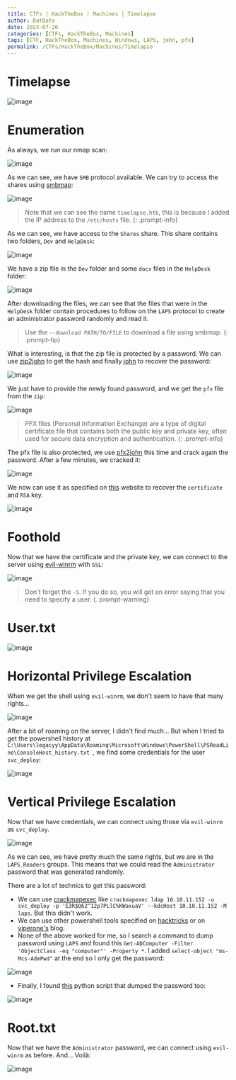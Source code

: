 ```yaml
---
title: CTFs | HackTheBox | Machines | Timelapse
author: BatBato
date: 2023-07-26
categories: [CTFs, HackTheBox, Machines]
tags: [CTF, HackTheBox, Machines, Windows, LAPS, john, pfx]
permalink: /CTFs/HackTheBox/Machines/Timelapse
---
```


# Timelapse

![image](https://github.com/Nouman404/nouman404.github.io/assets/73934639/c42c7b42-f1d8-4140-9cac-769137a9a066)

# Enumeration

As always, we run our nmap scan:

![image](https://github.com/Nouman404/nouman404.github.io/assets/73934639/fa9c8c10-570c-4178-9113-efe557c19d9c)


As we can see, we have `SMB` protocol available. We can try to access the shares using [smbmap](https://www.kali.org/tools/smbmap/):

![image](https://github.com/Nouman404/nouman404.github.io/assets/73934639/59800daa-7168-4ec4-a4ce-3aa115ca1bef)


> Note that we can see the name `timelapse.htb`, this is because I added the IP address to the `/etc/hosts` file.
{: .prompt-info}

As we can see, we have access to the `Shares` share. This share contains two folders, `Dev` and `HelpDesk`:

![image](https://github.com/Nouman404/nouman404.github.io/assets/73934639/1eb0f72d-d099-4c3e-b28e-da428cf310af)

We have a zip file in the `Dev` folder and some `docx` files in the `HelpDesk` folder:

![image](https://github.com/Nouman404/nouman404.github.io/assets/73934639/189312c9-db9f-47c7-a60a-e1cbaf74cf4b)

After downloading the files, we can see that the files that were in the `HelpDesk` folder contain procedures to follow on the `LAPS` protocol to create an administrator password randomly and read it.

> Use the `--download PATH/TO/FILE` to download a file using smbmap.
{: .prompt-tip}

What is interesting, is that the zip file is protected by a password. We can use [zip2john](https://www.kali.org/tools/john/#zip2john) to get the hash and finally [john](https://www.kali.org/tools/john/) to recover the password:

![image](https://github.com/Nouman404/nouman404.github.io/assets/73934639/43f2f220-f20a-43ed-b143-d750eb0c8ba9)

We just have to provide the newly found password, and we get the `pfx` file from the `zip`:

![image](https://github.com/Nouman404/nouman404.github.io/assets/73934639/198b71fc-a2f7-4bcf-b159-394e7da6fddd)

> PFX files (Personal Information Exchange) are a type of digital certificate file that contains both the public key and private key, often used for secure data encryption and authentication.
{: .prompt-info}

The pfx file is also protected, we use [pfx2john](https://www.kali.org/tools/john/#pfx2john) this time and crack again the password. After a few minutes, we cracked it:

![image](https://github.com/Nouman404/nouman404.github.io/assets/73934639/6cb50c3f-41e9-4325-81a4-c38eb046cc2f)

We now can use it as specified on [this](https://www.ibm.com/docs/en/arl/9.7?topic=certification-extracting-certificate-keys-from-pfx-file) website to recover the `certificate` and `RSA` key.

![image](https://github.com/Nouman404/nouman404.github.io/assets/73934639/023a0be8-dbd3-47dc-8236-2941afd1c365)

# Foothold

Now that we have the certificate and the private key, we can connect to the server using [evil-winrm](https://www.kali.org/tools/evil-winrm/) with `SSL`:

![image](https://github.com/Nouman404/nouman404.github.io/assets/73934639/43a7f33d-6617-438c-9bba-a5fdf1690090)

> Don't forget the `-S`. If you do so, you will get an error saying that you need to specify a user.
{. prompt-warning}


# User.txt

![image](https://github.com/Nouman404/nouman404.github.io/assets/73934639/fb0cff83-45e3-45fd-aec8-ec75bea204a4)


# Horizontal Privilege Escalation

When we get the shell using `evil-winrm`, we don't seem to have that many rights... 

![image](https://github.com/Nouman404/nouman404.github.io/assets/73934639/efeda6dd-5156-46e2-9a26-67d17bc83110)

After a bit of roaming on the server, I didn't find much... But when I tried to get the powershell history at `C:\Users\legacyy\AppData\Roaming\Microsoft\Windows\PowerShell\PSReadLine\ConsoleHost_history.txt
`, we find some credentials for the user `svc_deploy`:

![image](https://github.com/Nouman404/nouman404.github.io/assets/73934639/71a330d9-7a4b-42e0-b0a9-4fcc1c352ec5)

# Vertical Privilege Escalation

Now that we have credentials, we can connect using those via `evil-winrm` as `svc_deploy`. 

![image](https://github.com/Nouman404/nouman404.github.io/assets/73934639/adc17918-1a04-490e-8714-cf10920afaf4)

As we can see, we have pretty much the same rights, but we are in the `LAPS_Readers` groups. This means that we could read the `Administrator` password that was generated randomly.

There are a lot of technics to get this password:
- We can use [crackmapexec](https://www.kali.org/tools/crackmapexec/) like `crackmapexec ldap 10.10.11.152 -u svc_deploy -p 'E3R$Q62^12p7PLlC%KWaxuaV' --kdcHost 10.10.11.152 -M laps`. But this didn't work.
- We can use other powershell tools specified on [hacktricks](https://book.hacktricks.xyz/windows-hardening/active-directory-methodology/laps) or on [viperone's](https://viperone.gitbook.io/pentest-everything/everything/everything-active-directory/laps) blog.
- None of the above worked for me, so I search a command to dump password using `LAPS` and found this `Get-ADComputer -Filter 'ObjectClass -eq "computer"' -Property *`. I added `select-object "ms-Mcs-AdmPwd"` at the end so I only get the password:

![image](https://github.com/Nouman404/nouman404.github.io/assets/73934639/f9b17328-6c45-4766-b432-3acd556d6bf6)
- Finally, I found [this](https://github.com/n00py/LAPSDumper) python script that dumped the password too:

![image](https://github.com/Nouman404/nouman404.github.io/assets/73934639/4559c39d-dd30-4ae7-a0cd-061a0ae54828)

# Root.txt

Now that we have the `Administrator` password, we can connect using `evil-winrm` as before. And... Voilà:

![image](https://github.com/Nouman404/nouman404.github.io/assets/73934639/e37e5c82-0954-4861-942b-c1f3ff7fb08e)


